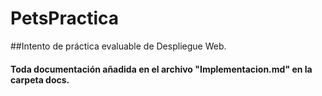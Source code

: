 # PetsPractica


##Intento de práctica evaluable de Despliegue Web.

#### Toda documentación añadida en el archivo "Implementacion.md" en la carpeta docs.
